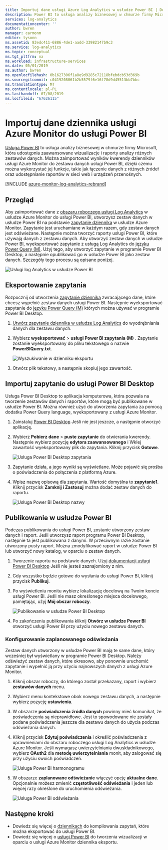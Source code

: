 ```yaml
---
title: Importuj dane usługi Azure Log Analytics w usłudze Power BI | Dokumentacja firmy Microsoft
description: Power BI to usługa analizy biznesowej w chmurze firmy Microsoft, która udostępnia zaawansowane wizualizacje i raporty analizy różnych zestawów danych.  W tym artykule opisano sposób konfigurowania i importowania danych usługi Log Analytics w usłudze Power BI i skonfigurować go do automatycznego odświeżania.
services: log-analytics
documentationcenter: ''
author: bwren
manager: carmonm
editor: tysonn
ms.assetid: 83edc411-6886-4de1-aadd-33982147b9c3
ms.service: log-analytics
ms.topic: conceptual
ms.tgt_pltfrm: na
ms.workload: infrastructure-services
ms.date: 05/01/2019
ms.author: bwren
ms.openlocfilehash: 0b1627306f1a8e9d9285c72118bfebdcb53d369b
ms.sourcegitcommit: c0419208061b2b5579f6e16f78d9d45513bb7bbc
ms.translationtype: MT
ms.contentlocale: pl-PL
ms.lasthandoff: 07/08/2019
ms.locfileid: "67626115"
---
```

# <a name="import-azure-monitor-log-data-into-power-bi"></a>Importuj dane dziennika usługi Azure Monitor do usługi Power BI


[Usługa Power BI](https://powerbi.microsoft.com/documentation/powerbi-service-get-started/) to usługa analizy biznesowej w chmurze firmy Microsoft, która udostępnia zaawansowane wizualizacje i raporty analizy różnych zestawów danych.  Można zaimportować wyników kwerendy dzienników usługi Azure Monitor do zestawu danych usługi Power BI, dzięki czemu można wykorzystać jej funkcje, takie jak łączenie danych z różnych źródeł oraz udostępnianie raportów w sieci web i urządzeń przenośnych.

[!INCLUDE [azure-monitor-log-analytics-rebrand](../../../includes/azure-monitor-log-analytics-rebrand.md)]

## <a name="overview"></a>Przegląd
Aby zaimportować dane z [obszaru roboczego usługi Log Analytics](manage-access.md) w usłudze Azure Monitor do usługi Power BI, utworzysz zestaw danych w usłudze Power BI na podstawie [zapytanie dziennika](../log-query/log-query-overview.md) w usłudze Azure Monitor.  Zapytanie jest uruchamiane w każdym razem, gdy zestaw danych jest odświeżane.  Następnie można tworzyć raporty usługi Power BI, które używają danych z zestawu danych.  Aby utworzyć zestaw danych w usłudze Power BI, wyeksportować zapytanie z usługą Log Analytics do [języku Power Query (M)](https://docs.microsoft.com/powerquery-m/power-query-m-language-specification).  Użyj tego, aby utworzyć zapytanie w programie Power BI Desktop, a następnie opublikować go w usłudze Power BI jako zestaw danych.  Szczegóły tego procesu są opisane poniżej.

![Usługi log Analytics w usłudze Power BI](media/powerbi/overview.png)

## <a name="export-query"></a>Eksportowanie zapytania
Rozpocznij od utworzenia [zapytanie dziennika](../log-query/log-query-overview.md) zwracającego dane, które chcesz wypełnić zestaw danych usługi Power BI.  Następnie wyeksportować zapytanie do [języku Power Query (M)](https://docs.microsoft.com/powerquery-m/power-query-m-language-specification) których można używać w programie Power BI Desktop.

1. [Utwórz zapytanie dziennika w usłudze Log Analytics](../log-query/get-started-portal.md) do wyodrębniania danych dla zestawu danych.
2. Wybierz **wyeksportować** > **usługi Power BI zapytania (M)** .  Zapytanie zostanie wyeksportowany do pliku tekstowego o nazwie **PowerBIQuery.txt**. 

    ![Wyszukiwanie w dzienniku eksportu](media/powerbi/export-analytics.png)

3. Otwórz plik tekstowy, a następnie skopiuj jego zawartość.

## <a name="import-query-into-power-bi-desktop"></a>Importuj zapytanie do usługi Power BI Desktop
Usługa Power BI Desktop to aplikacja komputerowa, która pozwala na tworzenie zestawów danych i raportów, które mogą być publikowane w usłudze Power BI.  Można również użyć do utworzenia zapytania za pomocą dodatku Power Query language, wyeksportowany z usługi Azure Monitor. 

1. Zainstaluj [Power BI Desktop](https://powerbi.microsoft.com/desktop/) Jeśli nie jest jeszcze, a następnie otworzyć aplikację.
2. Wybierz **Pobierz dane** > **puste zapytanie** do otwierania kwerendy.  Następnie wybierz pozycję **edytora zaawansowanego** i Wklej zawartość wyeksportowany plik do zapytania. Kliknij przycisk **Gotowe**.

    ![Usługa Power BI Desktop zapytania](media/powerbi/desktop-new-query.png)

5. Zapytanie działa, a jego wyniki są wyświetlane.  Może pojawić się prośba o poświadczenia do połączenia z platformą Azure.  
6. Wpisz nazwę opisową dla zapytania.  Wartość domyślna to **zapytanie1**. Kliknij przycisk **Zamknij i Zastosuj** można dodać zestaw danych do raportu.

    ![Usługa Power BI Desktop nazwy](media/powerbi/desktop-results.png)



## <a name="publish-to-power-bi"></a>Publikowanie w usłudze Power BI
Podczas publikowania do usługi Power BI, zostanie utworzony zestaw danych i raport.  Jeśli utworzysz raport programu Power BI Desktop, następnie ta jest publikowana z danymi.  W przeciwnym razie zostanie utworzony pusty raport.  Można zmodyfikować raport w usłudze Power BI lub utworzyć nowy katalog, w oparciu o zestaw danych.

1. Tworzenie raportu na podstawie danych.  Użyj [dokumentacji usługi Power BI Desktop](https://docs.microsoft.com/power-bi/desktop-report-view) Jeśli nie jesteś zaznajomiony z nim.  
1. Gdy wszystko będzie gotowe do wysłania do usługi Power BI, kliknij przycisk **Publikuj**.  
1. Po wyświetleniu monitu wybierz lokalizację docelową na Twoim koncie usługi Power BI.  Jeśli nie masz określonego miejsca docelowego, pamiętając, użyj **Mój obszar roboczy**.

    ![Publikowanie w usłudze Power BI Desktop](media/powerbi/desktop-publish.png)

1. Po zakończeniu publikowania kliknij **Otwórz w usłudze Power BI** otworzyć usługi Power BI przy użyciu nowego zestawu danych.


### <a name="configure-scheduled-refresh"></a>Konfigurowanie zaplanowanego odświeżania
Zestaw danych utworzony w usłudze Power BI mają te same dane, który wcześniej był wyświetlany w programie Power BI Desktop.  Należy odświeżyć zestaw danych, które okresowo, aby ponownie uruchomić zapytanie i wypełnić ją przy użyciu najnowszych danych z usługi Azure Monitor.  

1. Kliknij obszar roboczy, do którego został przekazany, raport i wybierz **zestawów danych** menu. 
1. Wybierz menu kontekstowe obok nowego zestawu danych, a następnie wybierz pozycję **ustawienia**. 
1. W obszarze **poświadczenia źródła danych** powinny mieć komunikat, że poświadczenia są nieprawidłowe.  Jest to spowodowane nie zostały podane poświadczenia jeszcze dla zestawu danych do użycia podczas odświeżania danych.  
1. Kliknij przycisk **Edytuj poświadczenia** i określić poświadczenia z uprawnieniami do obszaru roboczego usługi Log Analytics w usłudze Azure Monitor. Jeśli wymagasz uwierzytelniania dwuskładnikowego, wybierz **OAuth2** dla **metodę uwierzytelniania** monit, aby zalogować się przy użyciu swoich poświadczeń.

    ![Usługa Power BI harmonogramu](media/powerbi/powerbi-schedule.png)

5. W obszarze **zaplanowane odświeżanie** włączyć opcję **aktualne dane**.  Opcjonalnie możesz zmienić **częstotliwość odświeżania** i jeden lub więcej razy określone do uruchomienia odświeżania.

    ![Usługa Power BI odświeżania](media/powerbi/powerbi-schedule-refresh.png)



## <a name="next-steps"></a>Następne kroki
* Dowiedz się więcej o [dziennikach](../log-query/log-query-overview.md) do kompilowania zapytań, które można eksportować do usługi Power BI.
* Dowiedz się więcej o [usługi Power BI](https://powerbi.microsoft.com) do tworzenia wizualizacji w oparciu o usługi Azure Monitor dziennika eksportu.